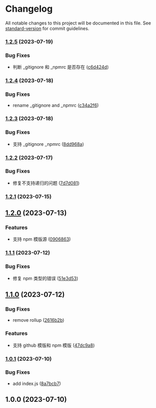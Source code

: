 # Changelog

All notable changes to this project will be documented in this file. See [standard-version](https://github.com/conventional-changelog/standard-version) for commit guidelines.

### [1.2.5](https://github.com/openflying/cli/compare/v1.2.4...v1.2.5) (2023-07-19)


### Bug Fixes

* 判断 _gitignore 和 _npmrc 是否存在 ([c6d424d](https://github.com/openflying/cli/commit/c6d424d))



### [1.2.4](https://github.com/openflying/cli/compare/v1.2.3...v1.2.4) (2023-07-18)


### Bug Fixes

* rename _gitignore and _npmrc ([c34a2f6](https://github.com/openflying/cli/commit/c34a2f6))



### [1.2.3](https://github.com/openflying/cli/compare/v1.2.2...v1.2.3) (2023-07-18)


### Bug Fixes

* 支持 _gitignore _npmrc ([8dd968a](https://github.com/openflying/cli/commit/8dd968a))



### [1.2.2](https://github.com/openflying/cli/compare/v1.2.1...v1.2.2) (2023-07-17)


### Bug Fixes

* 修复不支持递归的问题 ([7d7d081](https://github.com/openflying/cli/commit/7d7d081))



### [1.2.1](https://github.com/openflying/cli/compare/v1.2.0...v1.2.1) (2023-07-15)



## [1.2.0](https://github.com/openflying/cli/compare/v1.1.1...v1.2.0) (2023-07-13)


### Features

* 支持 npm 模版源 ([0906863](https://github.com/openflying/cli/commit/0906863))



### [1.1.1](https://github.com/openflying/cli/compare/v1.1.0...v1.1.1) (2023-07-12)

### Bug Fixes

- 修复 npm 类型的错误 ([51e3d53](https://github.com/openflying/cli/commit/51e3d53))

## [1.1.0](https://github.com/openflying/cli/compare/v1.0.1...v1.1.0) (2023-07-12)

### Bug Fixes

- remove rollup ([2616b2b](https://github.com/openflying/cli/commit/2616b2b))

### Features

- 支持 github 模版和 npm 模版 ([47dc9a8](https://github.com/openflying/cli/commit/47dc9a8))

### [1.0.1](https://github.com/openflying/cli/compare/v1.0.0...v1.0.1) (2023-07-10)

### Bug Fixes

- add index.js ([8a7bcb7](https://github.com/openflying/cli/commit/8a7bcb7))

## 1.0.0 (2023-07-10)
